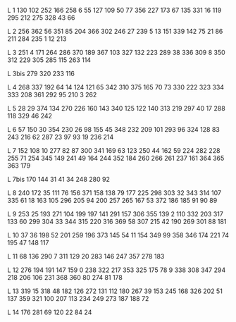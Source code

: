 L 1 130 102 252 166 258 6 55 127 109 50 77 356 227 173 67 135 331 16 119 295 212 275 328 43 66

L 2 256 362 56 351 85 204 366 302 246 27 239 5 13 151 339 142 75 21 86 211 284 235 1 12 213

L 3 251 4 171 264 286 370 189 367 103 327 132 223 289 38 336 309 8 350 312 229 305 285 115 263 114

L 3bis 279 320 233 116

L 4 268 337 192 64 14 124 121 65 342 310 375 165 70 73 330 222 323 334 333 208 361 292 95 210 3 262

L 5 28 29 374 134 270 226 160 143 340 125 122 140 313 219 297 40 17 288 118 329 46 242

L 6 57 150 30 354 230 26 98 155 45 348 232 209 101 293 96 324 128 83 243 216 62 287 23 97 93 19 236 214

L 7 152 108 10 277 82 87 300 341 169 63 123 250 44 162 59 224 282 228 255 71 254 345 149 241 49 164 244 352 184 260 266 261 237 161 364 365 363 179

L 7bis 170 144 31 41 34 248 280 92

L 8 240 172 35 111 76 156 371 158 138 79 177 225 298 303 32 343 314 107 335 61 18 163 105 296 205 94 200 257 265 167 53 372 186 185 91 90 89

L 9 253 25 193 271 104 199 197 141 291 157 306 355 139 2 110 332 203 317 133 60 299 304 33 344 315 220 316 369 58 307 215 42 190 269 301 88 181

L 10 37 36 198 52 201 259 196 373 145 54 11 154 349 99 358 346 174 221 74 195 47 148 117

L 11 68 136 290 7 311 129 20 283 146 247 357 278 183

L 12 276 194 191 147 159 0 238 322 217 353 325 175 78 9 338 308 347 294 218 206 106 231 368 360 80 274 81 178

L 13 319 15 318 48 182 126 272 131 112 180 267 39 153 245 168 326 202 51 137 359 321 100 207 113 234 249 273 187 188 72

L 14 176 281 69 120 22 84 24


